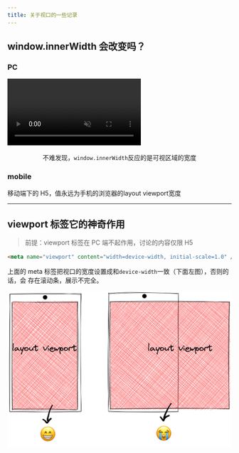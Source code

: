```yaml
---
title: 关于视口的一些记录
---
```


## window.innerWidth 会改变吗？

### PC

<video controls autoplay="true" muted="true">
  <source src="./viewpoint.webm" type="video/webm">
</video>

<p style="text-align: center;">不难发现，<code>window.innerWidth</code>反应的是可视区域的宽度</p>

### mobile

移动端下的 H5，值永远为手机的浏览器的layout viewport宽度

---

## viewport 标签它的神奇作用

> 前提：viewport 标签在 PC 端不起作用，讨论的内容仅限 H5

```html
<meta name="viewport" content="width=device-width, initial-scale=1.0" />
```

上面的 meta 标签把视口的宽度设置成和`device-width`一致（下面左图），否则的话，会
存在滚动条，展示不完全。

![1](./viewpoint.png)


